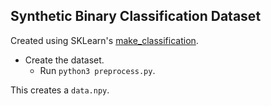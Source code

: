 Synthetic Binary Classification Dataset
---
Created using SKLearn's [make_classification](https://scikit-learn.org/stable/modules/generated/sklearn.datasets.make_regression.html#sklearn.datasets.make_regression).

* Create the dataset.
	* Run `python3 preprocess.py`.

This creates a `data.npy`.
